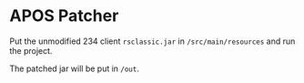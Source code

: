 # APOS Patcher

Put the unmodified 234 client `rsclassic.jar` in `/src/main/resources` and run the project.

The patched jar will be put in `/out`.
